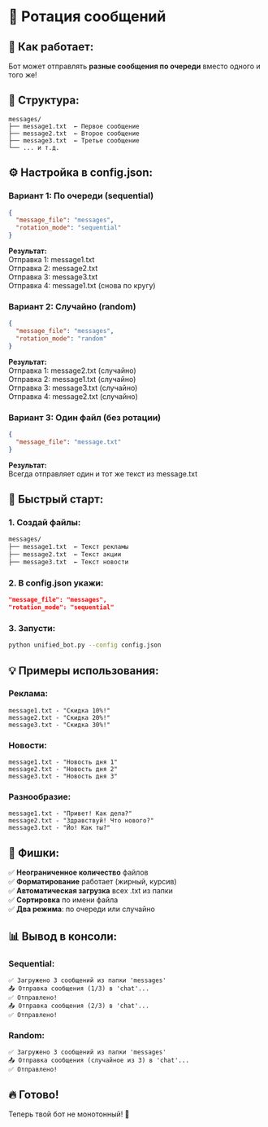 # 🔄 Ротация сообщений

## 🎯 Как работает:

Бот может отправлять **разные сообщения по очереди** вместо одного и того же!

## 📁 Структура:

```
messages/
├── message1.txt  ← Первое сообщение
├── message2.txt  ← Второе сообщение
├── message3.txt  ← Третье сообщение
└── ... и т.д.
```

## ⚙️ Настройка в config.json:

### **Вариант 1: По очереди (sequential)**
```json
{
  "message_file": "messages",
  "rotation_mode": "sequential"
}
```

**Результат:**  
Отправка 1: message1.txt  
Отправка 2: message2.txt  
Отправка 3: message3.txt  
Отправка 4: message1.txt (снова по кругу)

### **Вариант 2: Случайно (random)**
```json
{
  "message_file": "messages",
  "rotation_mode": "random"
}
```

**Результат:**  
Отправка 1: message2.txt (случайно)  
Отправка 2: message1.txt (случайно)  
Отправка 3: message3.txt (случайно)  
Отправка 4: message2.txt (случайно)

### **Вариант 3: Один файл (без ротации)**
```json
{
  "message_file": "message.txt"
}
```

**Результат:**  
Всегда отправляет один и тот же текст из message.txt

## 🚀 Быстрый старт:

### 1. Создай файлы:
```bash
messages/
├── message1.txt  ← Текст рекламы
├── message2.txt  ← Текст акции
├── message3.txt  ← Текст новости
```

### 2. В config.json укажи:
```json
"message_file": "messages",
"rotation_mode": "sequential"
```

### 3. Запусти:
```bash
python unified_bot.py --config config.json
```

## 💡 Примеры использования:

### Реклама:
```
message1.txt - "Скидка 10%!"
message2.txt - "Скидка 20%!"
message3.txt - "Скидка 30%!"
```

### Новости:
```
message1.txt - "Новость дня 1"
message2.txt - "Новость дня 2"
message3.txt - "Новость дня 3"
```

### Разнообразие:
```
message1.txt - "Привет! Как дела?"
message2.txt - "Здравствуй! Что нового?"
message3.txt - "Йо! Как ты?"
```

## 🎯 Фишки:

✅ **Неограниченное количество** файлов  
✅ **Форматирование** работает (жирный, курсив)  
✅ **Автоматическая загрузка** всех .txt из папки  
✅ **Сортировка** по имени файла  
✅ **Два режима**: по очереди или случайно  

## 📊 Вывод в консоли:

### Sequential:
```
✅ Загружено 3 сообщений из папки 'messages'
📤 Отправка сообщения (1/3) в 'chat'...
✅ Отправлено!
📤 Отправка сообщения (2/3) в 'chat'...
✅ Отправлено!
```

### Random:
```
✅ Загружено 3 сообщений из папки 'messages'
📤 Отправка сообщения (случайное из 3) в 'chat'...
✅ Отправлено!
```

## 🔥 Готово!

Теперь твой бот не монотонный! 🎊


